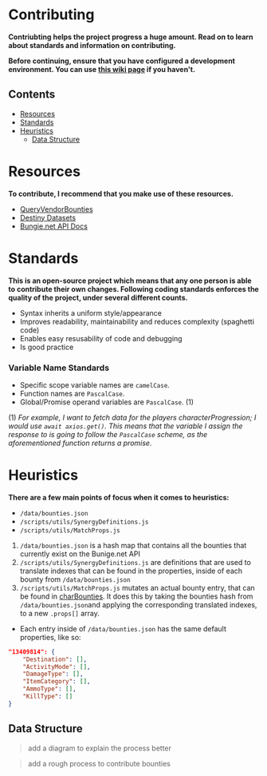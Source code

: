 # Contributing
**Contriubting helps the project progress a huge amount. Read on to learn about standards and information on contributing.**

**Before continuing, ensure that you have configured a development environment. You can use [this wiki page](https://github.com/brendanprice2003/D2-Synergy/wiki/Developer-Guide) if you haven't.**

## Contents
* [Resources](https://github.com/brendanprice2003/D2-Synergy/blob/main/CONTRIBUTING.md#resources)
* [Standards](https://github.com/brendanprice2003/D2-Synergy/blob/main/CONTRIBUTING.md#standards)
* [Heuristics](https://github.com/brendanprice2003/D2-Synergy/blob/main/CONTRIBUTING.md#heuristics)
    * [Data Structure](https://github.com/brendanprice2003/D2-Synergy/blob/main/CONTRIBUTING.md#data-structure)


# Resources
**To contribute, I recommend that you make use of these resources.**

* [QueryVendorBounties](https://github.com/brendanprice2003/QueryVendorBounties)
* [Destiny Datasets](https://data.destinysets.com/)
* [Bungie.net API Docs](https://bungie-net.github.io/multi/index.html)


# Standards
**This is an open-source project which means that any one person is able to contribute their own changes. Following coding standards enforces the quality of the project, under several different counts.**

* Syntax inherits a uniform style/appearance
* Improves readability, maintainability and reduces complexity (spaghetti code)
* Enables easy resusability of code and debugging
* Is good practice

### Variable Name Standards

* Specific scope variable names are `camelCase`.
* Function names are `PascalCase`.
* Global/Promise operand variables are `PascalCase`. (1)

(1) *For example, I want to fetch data for the players characterProgression; I would use `await axios.get()`. This means that the variable I assign the response to is going to follow the `PascalCase` scheme, as the aforementioned function returns a promise.*

# Heuristics
**There are a few main points of focus when it comes to heuristics:**

* `/data/bounties.json`
* `/scripts/utils/SynergyDefinitions.js`
* `/scripts/utils/MatchProps.js`

1. `/data/bounties.json` is a hash map that contains all the bounties that currently exist on the Bunige.net API
2. `/scripts/utils/SynergyDefinitions.js` are definitions that are used to translate indexes that can be found in the properties, inside of each bounty from `/data/bounties.json`
3. `/scripts/utils/MatchProps.js` mutates an actual bounty entry, that can be found in [charBounties](https://github.com/brendanprice2003/D2-Synergy/blob/adcc8243e3036eaa011e3740d7e4bb95a5178152/src/scripts/user.js#L73). It does this by taking the bounties hash from `/data/bounties.json`and applying the corresponding translated indexes, to a new `.props[]` array.

* Each entry inside of `/data/bounties.json` has the same default properties, like so:

```json
"13409814": {
    "Destination": [],
    "ActivityMode": [],
    "DamageType": [],
    "ItemCategory": [],
    "AmmoType": [],
    "KillType": []
}
```

## Data Structure


> add a diagram to explain the process better

> add a rough process to contribute bounties
